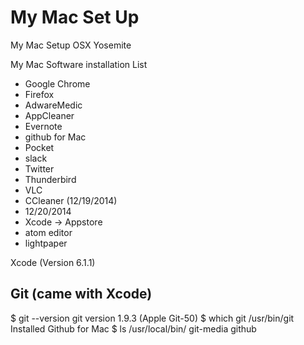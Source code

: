 My Mac Set Up
===================

My Mac Setup OSX Yosemite 


My Mac Software installation List 

* Google Chrome 
* Firefox
* AdwareMedic
* AppCleaner
* Evernote
* github for Mac
* Pocket
* slack
* Twitter
* Thunderbird
* VLC
* CCleaner (12/19/2014)
*    12/20/2014
* Xcode  -> Appstore
* atom editor
* lightpaper

Xcode  (Version 6.1.1)


Git (came with Xcode)
------------------------------
$ git --version
git version 1.9.3 (Apple Git-50)
$ which git
/usr/bin/git
Installed Github for Mac
$ ls /usr/local/bin/
git-media	github


 